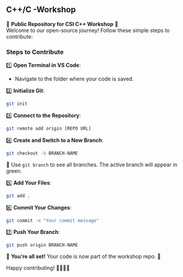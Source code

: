 **C++/C -Workshop**
---

🌟 **Public Repository for CSI C++ Workshop** 🌟  
Welcome to our open-source journey! Follow these simple steps to contribute:  

### **Steps to Contribute**  

1️⃣ **Open Terminal in VS Code**:  
   - Navigate to the folder where your code is saved.  

2️⃣ **Initialize Git**:  
   ```bash  
   git init  
   ```  

3️⃣ **Connect to the Repository**:  
   ```bash  
   git remote add origin [REPO URL]  
   ```  

4️⃣ **Create and Switch to a New Branch**:  
   ```bash  
   git checkout -b BRANCH-NAME  
   ```  
   🔎 Use `git branch` to see all branches. The active branch will appear in green.  

5️⃣ **Add Your Files**:  
   ```bash  
   git add .  
   ```  

6️⃣ **Commit Your Changes**:  
   ```bash  
   git commit -m "Your commit message"  
   ```  

7️⃣ **Push Your Branch**:  
   ```bash  
   git push origin BRANCH-NAME  
   ```  

🎉 **You're all set!** Your code is now part of the workshop repo. 🚀  

Happy contributing! 👩‍💻👨‍💻
